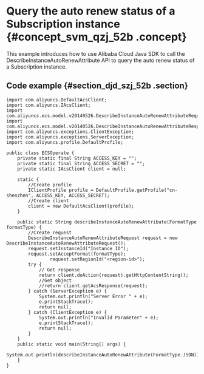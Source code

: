 # Query the auto renew status of a Subscription instance {#concept_svm_qzj_52b .concept}

This example introduces how to use Alibaba Cloud Java SDK to call the DescribeInstanceAutoRenewAttribute API to query the auto renew status of a Subscription instance.

## Code example {#section_djd_szj_52b .section}

```
import com.aliyuncs.DefaultAcsClient;
import com.aliyuncs.IAcsClient;
import com.aliyuncs.ecs.model.v20140526.DescribeInstanceAutoRenewAttributeRequest;
import com.aliyuncs.ecs.model.v20140526.DescribeInstanceAutoRenewAttributeResponse;
import com.aliyuncs.exceptions.ClientException;
import com.aliyuncs.exceptions.ServerException;
import com.aliyuncs.profile.DefaultProfile;

public class ECSOperate {
	private static final String ACCESS_KEY = "";
	private static final String ACCESS_SECRET = "";
	private static IAcsClient client = null;

	static {
		//Create profile
		IClientProfile profile = DefaultProfile.getProfile("cn-shenzhen", ACCESS_KEY, ACCESS_SECRET);
		//Create client
		client = new DefaultAcsClient(profile);
	}

	public static String describeInstanceAutoRenewAttribute(FormatType formatType) {
		//Create request
		DescribeInstanceAutoRenewAttributeRequest request = new DescribeInstanceAutoRenewAttributeRequest();
		request.setInstanceId("Instance ID");
		request.setAcceptFormat(formatType);
                request.setRegionId("<region-id>");
		try {
			// Get response
			return client.doAction(request).getHttpContentString();
			//Get object
			//return client.getAcsResponse(request);
		} catch (ServerException e) {
			System.out.println("Server Error " + e);
			e.printStackTrace();
			return null;
		} catch (ClientException e) {
			System.out.println("Invalid Parameter" + e);
			e.printStackTrace();
			return null;
		}
	}
	public static void main(String[] args) {
	System.out.println(describeInstanceAutoRenewAttribute(FormatType.JSON));
	}
}
```

